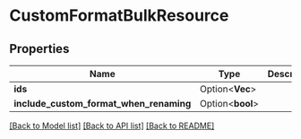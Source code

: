 # CustomFormatBulkResource

## Properties

Name | Type | Description | Notes
------------ | ------------- | ------------- | -------------
**ids** | Option<**Vec<i32>**> |  | [optional]
**include_custom_format_when_renaming** | Option<**bool**> |  | [optional]

[[Back to Model list]](../README.md#documentation-for-models) [[Back to API list]](../README.md#documentation-for-api-endpoints) [[Back to README]](../README.md)


